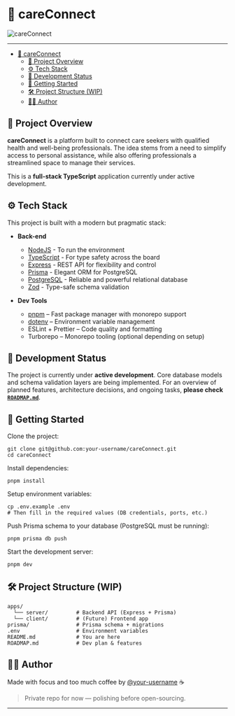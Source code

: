 # 🧩 careConnect

![careConnect](https://i.imgur.com/fyMEF6H.png)

---

- [🧩 careConnect](#-careconnect)
  - [📖 Project Overview](#-project-overview)
  - [⚙️ Tech Stack](#️-tech-stack)
  - [🚧 Development Status](#-development-status)
  - [🚀 Getting Started](#-getting-started)
  - [🛠️ Project Structure (WIP)](#️-project-structure-wip)
  - [👨‍💻 Author](#-author)

## 📖 Project Overview

**careConnect** is a platform built to connect care seekers with qualified health and well-being professionals. The idea stems from a need to simplify access to personal assistance, while also offering professionals a streamlined space to manage their services.

This is a **full-stack TypeScript** application currently under active development.

## ⚙️ Tech Stack

This project is built with a modern but pragmatic stack:

- **Back-end**

  - [NodeJS](https://nodejs.org/) - To run the environment
  - [TypeScript](https://www.typescriptlang.org/) - For type safety across the board
  - [Express](https://expressjs.com/) - REST API for flexibility and control
  - [Prisma](https://www.prisma.io/) - Elegant ORM for PostgreSQL
  - [PostgreSQL](https://www.postgresql.org/) - Reliable and powerful relational database
  - [Zod](https://zod.dev/) - Type-safe schema validation

- **Dev Tools**
  - [pnpm](https://pnpm.io/) – Fast package manager with monorepo support
  - [dotenv](https://github.com/motdotla/dotenv) – Environment variable management
  - ESLint + Prettier – Code quality and formatting
  - Turborepo – Monorepo tooling (optional depending on setup)

## 🚧 Development Status

The project is currently under **active development**.
Core database models and schema validation layers are being implemented.
For an overview of planned features, architecture decisions, and ongoing tasks, **please check [`ROADMAP.md`](./ROADMAP.md)**.

## 🚀 Getting Started

Clone the project:

```
git clone git@github.com:your-username/careConnect.git
cd careConnect
```

Install dependencies:

```
pnpm install
```

Setup environment variables:

```
cp .env.example .env
# Then fill in the required values (DB credentials, ports, etc.)
```

Push Prisma schema to your database (PostgreSQL must be running):

```
pnpm prisma db push
```

Start the development server:

```
pnpm dev
```

## 🛠️ Project Structure (WIP)

```
apps/
  └── server/         # Backend API (Express + Prisma)
  └── client/         # (Future) Frontend app
prisma/               # Prisma schema + migrations
.env                  # Environment variables
README.md             # You are here
ROADMAP.md            # Dev plan & features
```

## 👨‍💻 Author

Made with focus and too much coffee by [@your-username](https://github.com/niranois13) ☕

> Private repo for now — polishing before open-sourcing.

---
